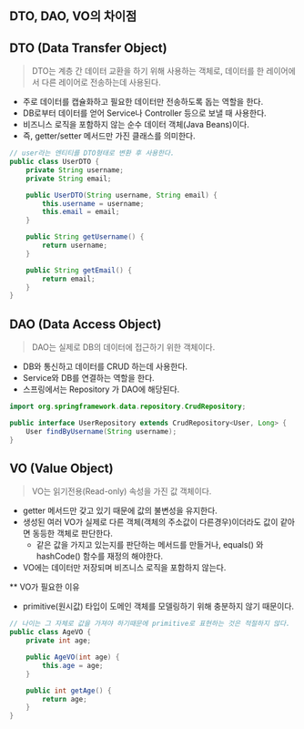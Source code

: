 ## DTO, DAO, VO의 차이점

## DTO (Data Transfer Object)
> DTO는 계층 간 데이터 교환을 하기 위해 사용하는 객체로, 데이터를 한 레이어에서 다른 레이어로 전송하는데 사용된다.

- 주로 데이터를 캡슐화하고 필요한 데이터만 전송하도록 돕는 역할을 한다.
- DB로부터 데이터를 얻어 Service나 Controller 등으로 보낼 때 사용한다.
- 비즈니스 로직을 포함하지 않는 순수 데이터 객체(Java Beans)이다.
- 즉, getter/setter 메서드만 가진 클래스를 의미한다.

```java
// user라는 엔티티를 DTO형태로 변환 후 사용한다.
public class UserDTO {
    private String username;
    private String email;

    public UserDTO(String username, String email) {
        this.username = username;
        this.email = email;
    }

    public String getUsername() {
        return username;
    }

    public String getEmail() {
        return email;
    }
}
```

## DAO (Data Access Object)
> DAO는 실제로 DB의 데이터에 접근하기 위한 객체이다.

- DB와 통신하고 데이터를 CRUD 하는데 사용한다.
- Service와 DB를 연결하는 역할을 한다.
- 스프링에서는 Repository 가 DAO에 해당된다.

```java
import org.springframework.data.repository.CrudRepository;

public interface UserRepository extends CrudRepository<User, Long> {
    User findByUsername(String username);
}
```

## VO (Value Object)
> VO는 읽기전용(Read-only) 속성을 가진 값 객체이다.

- getter 메서드만 갖고 있기 때문에 값의 불변성을 유지한다.
- 생성된 여러 VO가 실제로 다른 객체(객체의 주소값이 다른경우)이더라도 값이 같아면 동등한 객체로 판단한다.
  - 같은 값을 가지고 있는지를 판단하는 메서드를 만들거나, equals() 와 hashCode() 함수를 재정의 해야한다.
- VO에는 데이터만 저장되며 비즈니스 로직을 포함하지 않는다.

** VO가 필요한 이유
- primitive(원시값) 타입이 도메인 객체를 모델링하기 위해 충분하지 않기 때문이다.

```java
// 나이는 그 자체로 값을 가져야 하기때문에 primitive로 표현하는 것은 적절하지 않다.
public class AgeVO {
    private int age;

    public AgeVO(int age) {
        this.age = age;
    }

    public int getAge() {
        return age;
    }
}
```